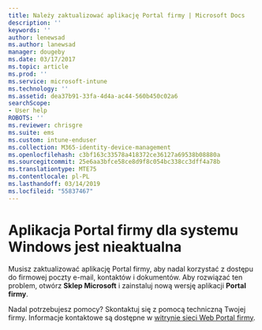 ```yaml
---
title: Należy zaktualizować aplikację Portal firmy | Microsoft Docs
description: ''
keywords: ''
author: lenewsad
ms.author: lanewsad
manager: dougeby
ms.date: 03/17/2017
ms.topic: article
ms.prod: ''
ms.service: microsoft-intune
ms.technology: ''
ms.assetid: dea37b91-33fa-4d4a-ac44-560b450c02a6
searchScope:
- User help
ROBOTS: ''
ms.reviewer: chrisgre
ms.suite: ems
ms.custom: intune-enduser
ms.collection: M365-identity-device-management
ms.openlocfilehash: c3bf163c33578a418372ce36127a69538b08880a
ms.sourcegitcommit: 25e6aa3bfce58ce8d9f8c054bc338cc3dff4a78b
ms.translationtype: MTE75
ms.contentlocale: pl-PL
ms.lasthandoff: 03/14/2019
ms.locfileid: "55837467"
---
```

# <a name="your-company-portal-app-for-windows-is-out-of-date"></a>Aplikacja Portal firmy dla systemu Windows jest nieaktualna

Musisz zaktualizować aplikację Portal firmy, aby nadal korzystać z dostępu do firmowej poczty e-mail, kontaktów i dokumentów. Aby rozwiązać ten problem, otwórz **Sklep Microsoft** i zainstaluj nową wersję aplikacji **Portal firmy**.

Nadal potrzebujesz pomocy? Skontaktuj się z pomocą techniczną Twojej firmy. Informacje kontaktowe są dostępne w [witrynie sieci Web Portal firmy](https://go.microsoft.com/fwlink/?linkid=2010980).
